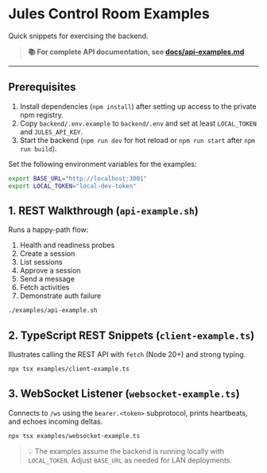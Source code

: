 # Jules Control Room Examples

Quick snippets for exercising the backend.

> **📚 For complete API documentation, see [docs/api-examples.md](../docs/api-examples.md)**

---

## Prerequisites

1. Install dependencies (`npm install`) after setting up access to the private npm registry.
2. Copy `backend/.env.example` to `backend/.env` and set at least `LOCAL_TOKEN` and `JULES_API_KEY`.
3. Start the backend (`npm run dev` for hot reload or `npm run start` after `npm run build`).

Set the following environment variables for the examples:

```bash
export BASE_URL="http://localhost:3001"
export LOCAL_TOKEN="local-dev-token"
```

## 1. REST Walkthrough (`api-example.sh`)

Runs a happy-path flow:

1. Health and readiness probes
2. Create a session
3. List sessions
4. Approve a session
5. Send a message
6. Fetch activities
7. Demonstrate auth failure

```bash
./examples/api-example.sh
```

## 2. TypeScript REST Snippets (`client-example.ts`)

Illustrates calling the REST API with `fetch` (Node 20+) and strong typing.

```bash
npx tsx examples/client-example.ts
```

## 3. WebSocket Listener (`websocket-example.ts`)

Connects to `/ws` using the `bearer.<token>` subprotocol, prints heartbeats, and echoes incoming deltas.

```bash
npx tsx examples/websocket-example.ts
```

> 💡 The examples assume the backend is running locally with `LOCAL_TOKEN`. Adjust `BASE_URL` as needed for LAN deployments.
